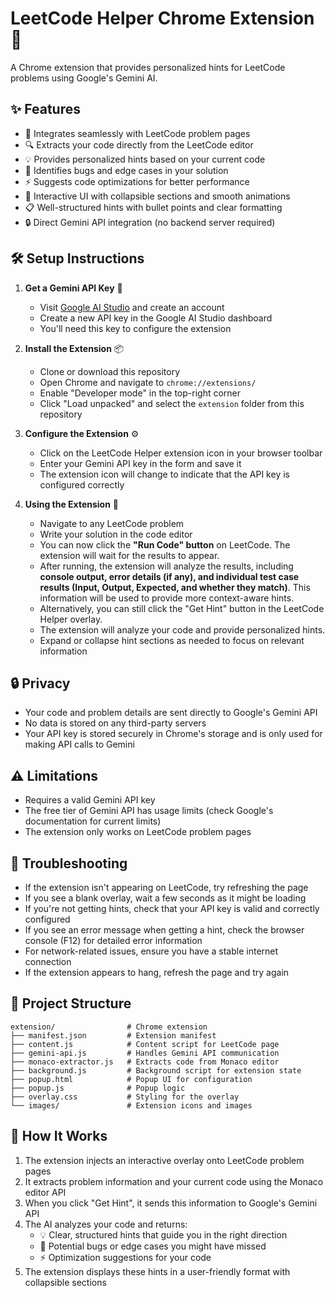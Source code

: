 # LeetCode Helper Chrome Extension 🧩

A Chrome extension that provides personalized hints for LeetCode problems using Google's Gemini AI.

## ✨ Features

- 🔗 Integrates seamlessly with LeetCode problem pages
- 🔍 Extracts your code directly from the LeetCode editor
- 💡 Provides personalized hints based on your current code
- 🐞 Identifies bugs and edge cases in your solution
- ⚡ Suggests code optimizations for better performance
- 🎨 Interactive UI with collapsible sections and smooth animations
- 📋 Well-structured hints with bullet points and clear formatting
- 🔒 Direct Gemini API integration (no backend server required)

## 🛠️ Setup Instructions

1. **Get a Gemini API Key** 🔑
   - Visit [Google AI Studio](https://aistudio.google.com/apikey) and create an account
   - Create a new API key in the Google AI Studio dashboard
   - You'll need this key to configure the extension

2. **Install the Extension** 📦
   - Clone or download this repository
   - Open Chrome and navigate to `chrome://extensions/`
   - Enable "Developer mode" in the top-right corner
   - Click "Load unpacked" and select the `extension` folder from this repository

3. **Configure the Extension** ⚙️
   - Click on the LeetCode Helper extension icon in your browser toolbar
   - Enter your Gemini API key in the form and save it
   - The extension icon will change to indicate that the API key is configured correctly

4. **Using the Extension** 🚀
   - Navigate to any LeetCode problem
   - Write your solution in the code editor
   - You can now click the **"Run Code" button** on LeetCode. The extension will wait for the results to appear.
   - After running, the extension will analyze the results, including **console output, error details (if any), and individual test case results (Input, Output, Expected, and whether they match)**. This information will be used to provide more context-aware hints.
   - Alternatively, you can still click the "Get Hint" button in the LeetCode Helper overlay.
   - The extension will analyze your code and provide personalized hints.
   - Expand or collapse hint sections as needed to focus on relevant information

## 🔒 Privacy

- Your code and problem details are sent directly to Google's Gemini API
- No data is stored on any third-party servers
- Your API key is stored securely in Chrome's storage and is only used for making API calls to Gemini

## ⚠️ Limitations

- Requires a valid Gemini API key
- The free tier of Gemini API has usage limits (check Google's documentation for current limits)
- The extension only works on LeetCode problem pages

## 🔧 Troubleshooting

- If the extension isn't appearing on LeetCode, try refreshing the page
- If you see a blank overlay, wait a few seconds as it might be loading
- If you're not getting hints, check that your API key is valid and correctly configured
- If you see an error message when getting a hint, check the browser console (F12) for detailed error information
- For network-related issues, ensure you have a stable internet connection
- If the extension appears to hang, refresh the page and try again

## 📁 Project Structure

```
extension/                # Chrome extension
├── manifest.json         # Extension manifest
├── content.js            # Content script for LeetCode page
├── gemini-api.js         # Handles Gemini API communication
├── monaco-extractor.js   # Extracts code from Monaco editor
├── background.js         # Background script for extension state
├── popup.html            # Popup UI for configuration
├── popup.js              # Popup logic
├── overlay.css           # Styling for the overlay
└── images/               # Extension icons and images
```

## 🚀 How It Works

1. The extension injects an interactive overlay onto LeetCode problem pages
2. It extracts problem information and your current code using the Monaco editor API
3. When you click "Get Hint", it sends this information to Google's Gemini API
4. The AI analyzes your code and returns:
   - 💡 Clear, structured hints that guide you in the right direction
   - 🐞 Potential bugs or edge cases you might have missed
   - ⚡ Optimization suggestions for your code
5. The extension displays these hints in a user-friendly format with collapsible sections
